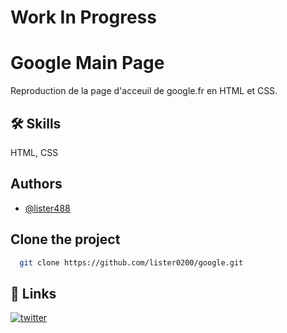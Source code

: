 # Work In Progress

# Google Main Page

Reproduction de la page d'acceuil de google.fr en HTML et CSS.


## 🛠 Skills

HTML, CSS


## Authors

- [@lister488](https://github.com/lister0200)


## Clone the project

```bash
  git clone https://github.com/lister0200/google.git
```


## 🔗 Links

[![twitter](https://img.shields.io/badge/twitter-1DA1F2?style=for-the-badge&logo=twitter&logoColor=white)](https://twitter.com/lister_0200)